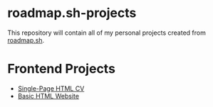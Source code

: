# roadmap.sh-projects
This repository will contain all of my personal projects created from [roadmap.sh](https://roadmap.sh).

# Frontend Projects

- [Single-Page HTML CV](https://github.com/codyb34/roadmap.sh-projects/tree/main/Frontend%20Projects/Single-Page%20CV)
- [Basic HTML Website](https://github.com/codyb34/roadmap.sh-projects/tree/main/Frontend%20Projects/Basic%20HTML%20Website)
